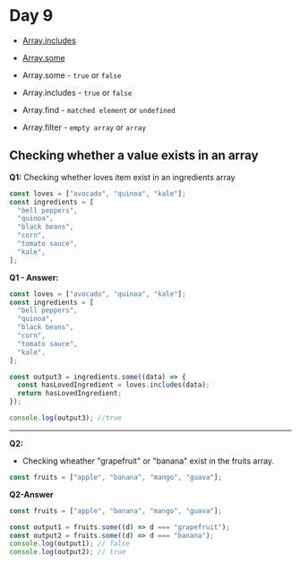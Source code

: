 # Day 9

- [Array.includes](https://developer.mozilla.org/en-US/docs/Web/JavaScript/Reference/Global_Objects/Array/includes)
- [Array.some](https://developer.mozilla.org/en-US/docs/Web/JavaScript/Reference/Global_Objects/Array/some)

- Array.some - `true` or `false`
- Array.includes - `true` or `false`
- Array.find - `matched element` or `undefined`
- Array.filter - `empty array` or `array`

## Checking whether a value exists in an array

**Q1:**
Checking whether loves item exist in an ingredients array

```js
const loves = ["avocado", "quinoa", "kale"];
const ingredients = [
  "bell peppers",
  "quinoa",
  "black beans",
  "corn",
  "tomato sauce",
  "kale",
];
```

**Q1 - Answer:**

```js
const loves = ["avocado", "quinoa", "kale"];
const ingredients = [
  "bell peppers",
  "quinoa",
  "black beans",
  "corn",
  "tomato sauce",
  "kale",
];

const output3 = ingredients.some((data) => {
  const hasLovedIngredient = loves.includes(data);
  return hasLovedIngredient;
});

console.log(output3); //true
```

<hr />

**Q2:**

- Checking wheather "grapefruit" or "banana" exist in the fruits array.

```js
const fruits = ["apple", "banana", "mango", "guava"];
```

**Q2-Answer**

```js
const fruits = ["apple", "banana", "mango", "guava"];

const output1 = fruits.some((d) => d === "grapefruit");
const output2 = fruits.some((d) => d === "banana");
console.log(output1); // false
console.log(output2); // true
```
